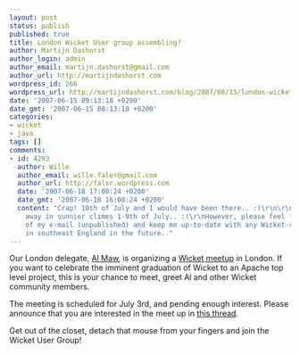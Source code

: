 ```yaml
---
layout: post
status: publish
published: true
title: London Wicket User group assembling?
author: Martijn Dashorst
author_login: admin
author_email: martijn.dashorst@gmail.com
author_url: http://martijndashorst.com
wordpress_id: 266
wordpress_url: http://martijndashorst.com/blog/2007/06/15/london-wicket-user-group-assembling/
date: '2007-06-15 09:13:18 +0200'
date_gmt: '2007-06-15 08:13:18 +0200'
categories:
- wicket
- java
tags: []
comments:
- id: 4293
  author: Wille
  author_email: wille.faler@gmail.com
  author_url: http://faler.wordpress.com
  date: '2007-06-18 17:08:24 +0200'
  date_gmt: '2007-06-18 16:08:24 +0200'
  content: "Crap! 10th of July and I would have been there.. :)\r\n\r\n..unfortunately
    away in sunnier climes 1-9th of July.. :(\r\nHowever, please feel free to pick
    of my e-mail (unpublished) and keep me up-to-date with any Wicket-related events
    in southeast England in the future.."
---
```

<p>Our London delegate, <a href="http://herebebeasties.com/">Al Maw</a>, is organizing a <a href="http://herebebeasties.com/2007-06-14/london-wicket-users-group/">Wicket meetup</a> in London. If you want to celebrate the imminent graduation of Wicket to an Apache top level project, this is your chance to meet, greet Al and other Wicket community members.</p>
<p>The meeting is scheduled for July 3rd, and pending enough interest. Please announce that you are interested in the meet up in <a href="http://www.nabble.com/London-Wicket-Users-Group%2C-July-3rd---interested--tf3924587.html">this thread</a>.</p>
<p>Get out of the closet, detach that mouse from your fingers and join the Wicket User Group!</p>

